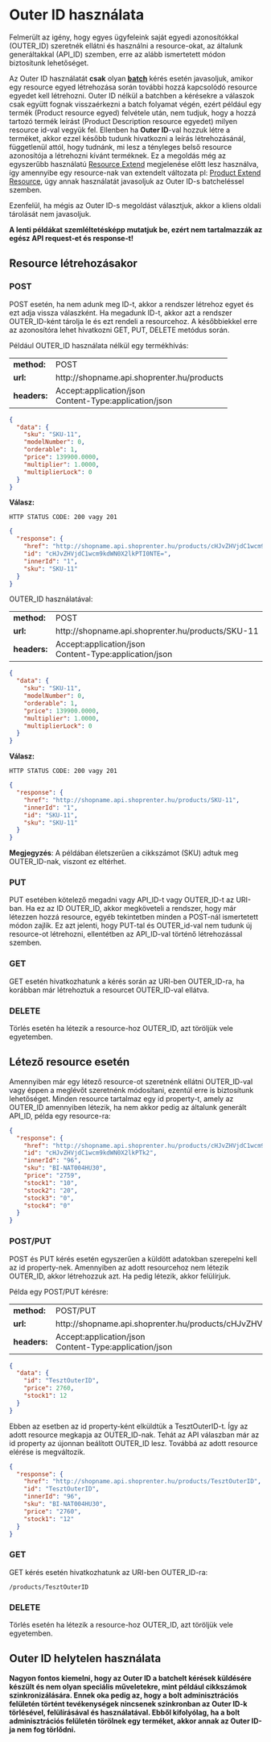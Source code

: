 # Outer ID használata

Felmerült az igény, hogy egyes ügyfeleink saját egyedi azonosítókkal (OUTER_ID) szeretnék ellátni és használni a resource-okat, az általunk generáltakkal (API_ID) szemben, erre az alább ismertetett módon biztosítunk lehetőséget.

Az Outer ID használatát **csak** olyan [**batch**](./04_batch.md) kérés esetén javasoljuk, amikor egy resource egyed létrehozása során további hozzá kapcsolódó resource egyedet kell létrehozni.
Outer ID nélkül a batchben a kérésekre a válaszok csak együtt fognak visszaérkezni a batch folyamat végén, ezért például egy termék (Product resource egyed) felvétele után, nem tudjuk, hogy a hozzá tartozó termék leírást (Product Description resource egyedet) milyen resource id-val vegyük fel.
Ellenben ha **Outer ID**-val hozzuk létre a terméket, akkor ezzel később tudunk hivatkozni a leírás létrehozásánál, függetlenül attól, hogy tudnánk, mi lesz a tényleges belső resource azonosítója a létrehozni kívánt terméknek.
Ez a megoldás még az egyszerűbb használatú [Resource Extend](06_extend_resource.md) megjelenése előtt lesz használva, így amennyibe egy resource-nak van extendelt változata pl: [Product Extend Resource](../../api/product_extend.md), úgy annak használatát javasoljuk az Outer ID-s batcheléssel szemben.

Ezenfelül, ha mégis az Outer ID-s megoldást választjuk, akkor a kliens oldali tárolását nem javasoljuk.

**A lenti példákat szemléltetésképp mutatjuk be, ezért nem tartalmazzák az egész API request-et és response-t!**

## Resource létrehozásakor

### POST

POST esetén, ha nem adunk meg ID-t, akkor a rendszer létrehoz egyet és ezt adja vissza válaszként. Ha megadunk ID-t, akkor azt a rendszer OUTER_ID-ként tárolja le és ezt rendeli a resourcehoz. A későbbiekkel erre az azonosítóra lehet hivatkozni GET, PUT, DELETE metódus során.

Például OUTER_ID használata nélkül egy termékhívás:

<table>
  <tr>
    <td><b>method:</b></td>
    <td>POST</td>
  </tr>
  <tr>
    <td><b>url:</b></td>
    <td>http://shopname.api.shoprenter.hu/products</td>
  </tr>
  <tr>
    <td><b>headers:</b></td>
    <td>
        Accept:application/json<br>
        Content-Type:application/json
    </td>
  </tr>
</table>

```json
{
  "data": {
    "sku": "SKU-11",
    "modelNumber": 0,
    "orderable": 1,
    "price": 139900.0000,
    "multiplier": 1.0000,
    "multiplierLock": 0
  }
}
```

**Válasz:**

```
HTTP STATUS CODE: 200 vagy 201
```

```json
{
  "response": {
    "href": "http://shopname.api.shoprenter.hu/products/cHJvZHVjdC1wcm9kdWN0X2lkPTI0NTE=",
    "id": "cHJvZHVjdC1wcm9kdWN0X2lkPTI0NTE=",
    "innerId": "1",
    "sku": "SKU-11"
  }
}
```

OUTER_ID használatával:

<table>
  <tr>
    <td><b>method:</b></td>
    <td>POST</td>
  </tr>
  <tr>
    <td><b>url:</b></td>
    <td>http://shopname.api.shoprenter.hu/products/SKU-11</td>
  </tr>
  <tr>
    <td><b>headers:</b></td>
    <td>
        Accept:application/json<br>
        Content-Type:application/json
    </td>
  </tr>
</table>

```json
{
  "data": {
    "sku": "SKU-11",
    "modelNumber": 0,
    "orderable": 1,
    "price": 139900.0000,
    "multiplier": 1.0000,
    "multiplierLock": 0
  }
}
```

**Válasz:**

```
HTTP STATUS CODE: 200 vagy 201
```

```json
{
  "response": {
    "href": "http://shopname.api.shoprenter.hu/products/SKU-11",
    "innerId": "1",
    "id": "SKU-11",
    "sku": "SKU-11"
  }
}
```

**Megjegyzés**: A példában életszerűen a cikkszámot (SKU) adtuk meg OUTER_ID-nak, viszont ez eltérhet.  

### PUT

PUT esetében kötelező megadni vagy API_ID-t vagy OUTER_ID-t az URI-ban. Ha ez az ID OUTER_ID, akkor megköveteli a rendszer, hogy már létezzen hozzá resource, egyéb tekintetben minden a POST-nál ismertetett módon zajlik. Ez azt jelenti, hogy PUT-tal és OUTER_id-val nem tudunk új resource-ot létrehozni, ellentétben az API_ID-val történő létrehozással szemben.

### GET

GET esetén hivatkozhatunk a kérés során az URI-ben OUTER_ID-ra, ha korábban már létrehoztuk a resourcet OUTER_ID-val ellátva.

### DELETE
 
Törlés esetén ha létezik a resource-hoz OUTER_ID, azt töröljük vele egyetemben.

## Létező resource esetén

Amennyiben már egy létező resource-ot szeretnénk ellátni OUTER_ID-val vagy éppen a meglévőt szeretnénk módosítani, ezentúl erre is biztosítunk lehetőséget. Minden resource tartalmaz egy id property-t, amely az OUTER_ID amennyiben létezik, ha nem akkor pedig az általunk generált API_ID, példa egy resource-ra:

```json
{
  "response": {
    "href": "http://shopname.api.shoprenter.hu/products/cHJvZHVjdC1wcm9kdWN0X2lkPTk2",
    "id": "cHJvZHVjdC1wcm9kdWN0X2lkPTk2",
    "innerId": "96",
    "sku": "BI-NAT004HU30",
    "price": "2759",
    "stock1": "10",
    "stock2": "20",
    "stock3": "0",
    "stock4": "0"
  }
}
```

### POST/PUT

POST és PUT kérés esetén egyszerűen a küldött adatokban szerepelni kell az id property-nek. Amennyiben az adott resourcehoz nem létezik OUTER_ID, akkor létrehozzuk azt. Ha pedig létezik, akkor felülírjuk.

Példa egy POST/PUT kérésre:

<table>
  <tr>
    <td><b>method:</b></td>
    <td>POST/PUT</td>
  </tr>
  <tr>
    <td><b>url:</b></td>
    <td>http://shopname.api.shoprenter.hu/products/cHJvZHVjdC1wcm9kdWN0X2lkPTk2</td>
  </tr>
  <tr>
    <td><b>headers:</b></td>
    <td>
        Accept:application/json<br>
        Content-Type:application/json
    </td>
  </tr>
</table>

```json
{
  "data": {
    "id": "TesztOuterID",
    "price": 2760,
    "stock1": 12
  }
}
```

Ebben az esetben az id property-ként elküldtük a TesztOuterID-t. Így az adott resource megkapja az OUTER_ID-nak. Tehát az API válaszban már az id property az újonnan beálított OUTER_ID lesz. Továbbá az adott resource elérése is megváltozik.

```json
{
  "response": {
    "href": "http://shopname.api.shoprenter.hu/products/TesztOuterID",
    "id": "TesztOuterID",
    "innerId": "96",
    "sku": "BI-NAT004HU30",
    "price": "2760",
    "stock1": "12"
  }
}
```

### GET

GET kérés esetén hivatkozhatunk az URI-ben OUTER_ID-ra:

```
/products/TesztOuterID
```

### DELETE

Törlés esetén ha létezik a resource-hoz OUTER_ID, azt töröljük vele egyetemben.

## Outer ID helytelen használata

**Nagyon fontos kiemelni, hogy az Outer ID a batchelt kérések küldésére készült és nem olyan speciális műveletekre, mint például cikkszámok szinkronizálására.
Ennek oka pedig az, hogy a bolt adminisztrációs felületén történt tevékenységek nincsenek szinkronban az Outer ID-k törlésével, felülírásával és használatával.
Ebből kifolyólag, ha a bolt adminisztrációs felületén törölnek egy terméket, akkor annak az Outer ID-ja nem fog törlődni.**   
